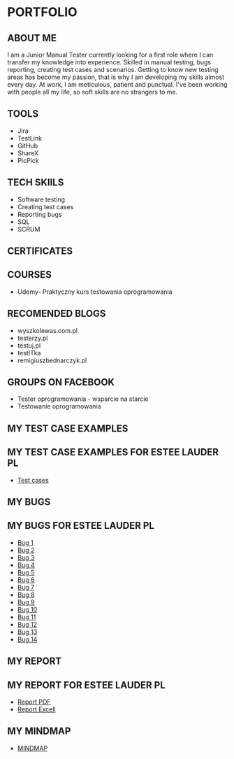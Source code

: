 # PORTFOLIO
## ABOUT ME
I am a Junior Manual Tester currently looking for a first role where I can transfer my knowledge into experience. 
Skilled in manual testing, bugs reporting, creating test cases and scenarios. 
Getting to know new testing areas has become my passion, that is why I am developing my skills almost every day. 
At work, I am meticulous, patient and punctual. I've been working with people all my life, so soft skills are no strangers to me. 
## TOOLS
* Jira
* TestLink
* GitHub
* ShareX
* PicPick
## TECH SKIILS
* Software testing
* Creating test cases
* Reporting bugs
* SQL
* SCRUM
## CERTIFICATES
## COURSES
* Udemy- Praktyczny kurs testowania oprogramowania
## RECOMENDED BLOGS
* wyszkolewas.com.pl
* testerzy.pl
* testuj.pl
* testITka
* remigiuszbednarczyk.pl
## GROUPS ON FACEBOOK
* Tester oprogramowania - wsparcie na starcie
* Testowanie oprogramowania
## MY TEST CASE EXAMPLES
## MY TEST CASE EXAMPLES FOR ESTEE LAUDER PL
* [Test cases](https://drive.google.com/file/d/17PvUqvdjCEroa1VISGBfrkSGMi7PK81s/view?usp=sharing)
## MY BUGS
## MY BUGS FOR ESTEE LAUDER PL
* [Bug 1](https://docs.google.com/document/d/19awpN1emttOc5dH2DGAg5kq1d9kHQFvT/edit?usp=sharing&ouid=112541277277275762283&rtpof=true&sd=true)
* [Bug 2](https://docs.google.com/document/d/1P7ZIDPPUjfi-Lm6VNkFRMOfSyjva0PBH/edit?usp=sharing&ouid=112541277277275762283&rtpof=true&sd=true)
* [Bug 3](https://docs.google.com/document/d/1JHQZQIy22gH31FWpY_oeBytFvwoeJVnd/edit?usp=sharing&ouid=112541277277275762283&rtpof=true&sd=true)
* [Bug 4](https://docs.google.com/document/d/1wBQGwdp7xVM83QmNVweYYC0utMA_-7_b/edit?usp=sharing&ouid=112541277277275762283&rtpof=true&sd=true)
* [Bug 5](https://docs.google.com/document/d/1BBeg5pak5FdfVR6C1Eni4wmFrYBWdXZ5/edit?usp=sharing&ouid=112541277277275762283&rtpof=true&sd=true)
* [Bug 6](https://docs.google.com/document/d/1tfTfL86iu85VQ1wa2Srebn7G2OgERFpj/edit?usp=sharing&ouid=112541277277275762283&rtpof=true&sd=true)
* [Bug 7](https://docs.google.com/document/d/1xFiWduTZmv1fEFFAbww7R_AGul6YItf8/edit?usp=sharing&ouid=112541277277275762283&rtpof=true&sd=true)
* [Bug 8](https://docs.google.com/document/d/1hmXJea-wP4VP3gchQn2Qa4kPOxFyzGzK/edit?usp=sharing&ouid=112541277277275762283&rtpof=true&sd=true)
* [Bug 9](https://docs.google.com/document/d/1Pl2EsQgbQjSa4Q_w2Ww4H8d3rB1vnt8F/edit?usp=sharing&ouid=112541277277275762283&rtpof=true&sd=true)
* [Bug 10](https://docs.google.com/document/d/15eBg2D_TSRRhYfAF2QaEO1K-kUaBySUy/edit?usp=sharing&ouid=112541277277275762283&rtpof=true&sd=true)
* [Bug 11](https://docs.google.com/document/d/1Ha0e-aFHWW2CmLasV5jEfCrBDO2DXmGu/edit?usp=sharing&ouid=112541277277275762283&rtpof=true&sd=true)
* [Bug 12](https://docs.google.com/document/d/1WqNJ8lLCufUFVIcLI-UWM4JcRmi_uVL1/edit?usp=sharing&ouid=112541277277275762283&rtpof=true&sd=true)
* [Bug 13](https://docs.google.com/document/d/1YJcnx_3vgzd8JsmQ65eIoYD5rrAy-i0B/edit?usp=sharing&ouid=112541277277275762283&rtpof=true&sd=true)
* [Bug 14](https://docs.google.com/document/d/13dZiLAUYTFKUAHGoOBLjMlrLJBZXu5_E/edit?usp=sharing&ouid=112541277277275762283&rtpof=true&sd=true)
## MY REPORT
## MY REPORT FOR ESTEE LAUDER PL
* [Report PDF](https://drive.google.com/file/d/18m9ygGXnWC6EOYCQAx9BrGCkVZgDXTYT/view?usp=sharing)
* [Report Excell](https://docs.google.com/spreadsheets/d/1DJKx39dlK4kgiWNtt8MRg43yN-PgAOOV/edit?usp=sharing&ouid=112541277277275762283&rtpof=true&sd=true)
## MY MINDMAP
* [MINDMAP](https://miro.com/app/board/uXjVP6Zd0Ug=/?share_link_id=212914043563)
